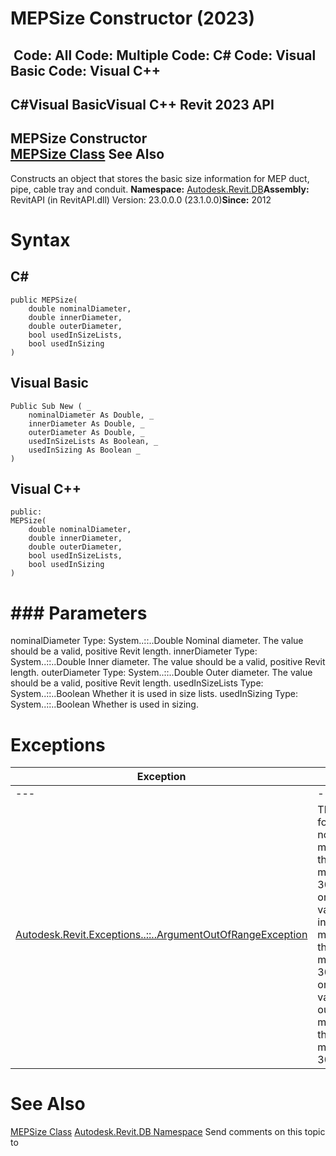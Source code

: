 # MEPSize Constructor (2023)

﻿
 Code: All Code: Multiple Code: C# Code: Visual Basic Code: Visual C++   
---  
C#Visual BasicVisual C++
Revit 2023 API  
---  
MEPSize Constructor   
[MEPSize Class](475cd9a4-e87a-6f9f-7e75-c079ac004166.md "MEPSize Class") See Also  
---  
Constructs an object that stores the basic size information for MEP duct, pipe, cable tray and conduit. 
**Namespace:** [Autodesk.Revit.DB](87546ba7-461b-c646-cbb1-2cb8f5bff8b2.md "Autodesk.Revit.DB Namespace")**Assembly:** RevitAPI (in RevitAPI.dll) Version: 23.0.0.0 (23.1.0.0)**Since:** 2012 
# Syntax
C#  
---  
```text
public MEPSize(
	double nominalDiameter,
	double innerDiameter,
	double outerDiameter,
	bool usedInSizeLists,
	bool usedInSizing
)
```
  
Visual Basic  
---  
```text
Public Sub New ( _
	nominalDiameter As Double, _
	innerDiameter As Double, _
	outerDiameter As Double, _
	usedInSizeLists As Boolean, _
	usedInSizing As Boolean _
)
```
  
Visual C++  
---  
```text
public:
MEPSize(
	double nominalDiameter, 
	double innerDiameter, 
	double outerDiameter, 
	bool usedInSizeLists, 
	bool usedInSizing
)
```
  
# ### Parameters
nominalDiameter
    Type: System..::..Double Nominal diameter. The value should be a valid, positive Revit length. 
innerDiameter
    Type: System..::..Double Inner diameter. The value should be a valid, positive Revit length. 
outerDiameter
    Type: System..::..Double Outer diameter. The value should be a valid, positive Revit length. 
usedInSizeLists
    Type: System..::..Boolean Whether it is used in size lists. 
usedInSizing
    Type: System..::..Boolean Whether is used in sizing. 
# Exceptions
| Exception | Condition |
| --- | --- |
| --- | --- |
| [Autodesk.Revit.Exceptions..::..ArgumentOutOfRangeException](60f148c9-ece0-a6bb-4e12-bb4a9c8c8a24.md "ArgumentOutOfRangeException Class") | The given value for nominalDiameter must be greater than 0 and no more than 30000 feet. -or- The given value for innerDiameter must be greater than 0 and no more than 30000 feet. -or- The given value for outerDiameter must be greater than 0 and no more than 30000 feet. |

# See Also
[MEPSize Class](475cd9a4-e87a-6f9f-7e75-c079ac004166.md "MEPSize Class")
[Autodesk.Revit.DB Namespace](87546ba7-461b-c646-cbb1-2cb8f5bff8b2.md "Autodesk.Revit.DB Namespace")
Send comments on this topic to 